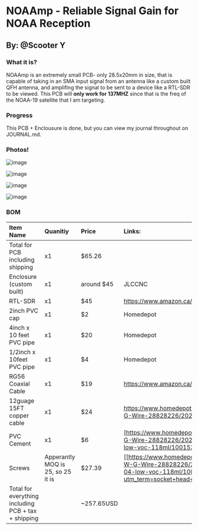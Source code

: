 # NOAAmp - Reliable Signal Gain for NOAA Reception
## By: @Scooter Y
### What it is?
NOAAmp is an extremely small PCB- only 28.5x20mm in size, that is capable of taking in an SMA input signal from an antenna like a custom built QFH antenna, and amplifing the signal to be sent to a device like a RTL-SDR to be viewed. This PCB will **only work for 137MHZ** since that is the freq of the NOAA-19 satellite that I am targeting. 

### Progress
This PCB + Enclousure is done, but you can view my journal throughout on JOURNAL.md.

### Photos!
![image](https://github.com/user-attachments/assets/80d4084e-bf28-4b68-84c4-2cd6279873b2)

![image](https://github.com/user-attachments/assets/27fbc394-b672-43b3-8dd4-aa17b8d94472)

![image](https://github.com/user-attachments/assets/ffee0d81-1b0a-40e3-9a6b-1047efa85b72)

![image](https://github.com/user-attachments/assets/c382fef4-2d04-46c9-b831-3550ee46f3ff)

### BOM
| Item Name                                           | Quanitiy   | Price   | Links:                                                                                                   |
|:----------------------------------------------------|:-------------|:-------------|:---------------------------------------------------------------------------------------------------------|
| Total for PCB including shipping                    | x1          | $65.26       |                                                                                                       |
| Enclosure (custom built)                            | x1           | around $45   | JLCCNC                                                                                                   |
| RTL-SDR                                             | x1           | $45          | https://www.amazon.ca/Nooelec-NESDR-SMArt-SDR-R820T2-Based/dp/B01HA642SW                                 |
| 2inch PVC cap                                       | x1           | $2           | Homedepot                                                                                                |
| 4inch x 10 feet PVC pipe                            | x1           | $20          | Homedepot                                                                                                |
| 1/2inch x 10feet PVC pipe                           | x1           | $4           | Homedepot                                                                                                |
| RG56 Coaxial Cable                                  | x1           | $19          | https://www.amazon.ca/YOTENKO-Extension-Bulkhead-Cellular-Receiver/dp/B0BM45DC3D                         |
| 12guage 15FT copper cable                           | x1           | $24          | https://www.homedepot.com/p/Southwire-15-ft-12-2-Solid-Romex-SIMpull-CU-NM-B-W-G-Wire-28828226/202210508 |
| PVC Cement                           | x1           | $6          | [https://www.homedepot.com/p/Southwire-15-ft-12-2-Solid-Romex-SIMpull-CU-NM-B-W-G-Wire-28828226/202210508](https://www.homedepot.ca/product/ipex-pvc-cement-04-low-voc-118ml/1001534394) |
| Screws                           | Apperantly MOQ is 25, so 25 it is           | $27.39          | [[https://www.homedepot.com/p/Southwire-15-ft-12-2-Solid-Romex-SIMpull-CU-NM-B-W-G-Wire-28828226/202210508](https://www.homedepot.ca/product/ipex-pvc-cement-04-low-voc-118ml/1001534394)](https://www.mcmaster.com/91864A002/?utm_term=socket+head+screws&location=9000797&matchtype=p&placement=&gad_source=1) |
| Total for everything including PCB + tax + shipping |              | ~257.65USD   |                                                                                                       |
